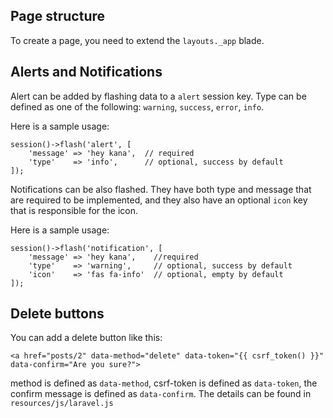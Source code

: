## Page structure

To create a page, you need to extend the `layouts._app` blade. 

## Alerts and Notifications

Alert can be added by flashing data to a `alert` session key. Type can be defined as one of the following: `warning`, `success`, `error`, `info`. 

Here is a sample usage: 
```
session()->flash('alert', [
    'message' => 'hey kana',  // required
    'type'    => 'info',      // optional, success by default 
]);
```

Notifications can be also flashed. They have both type and message that are required to be implemented, and they also have an optional `icon` key that is responsible for the icon. 

Here is a sample usage: 
```
session()->flash('notification', [
    'message' => 'hey kana',    //required
    'type'    => 'warning',     // optional, success by default
    'icon'    => 'fas fa-info'  // optional, empty by default
]);
```


## Delete buttons

You can add a delete button like this: 
```
<a href="posts/2" data-method="delete" data-token="{{ csrf_token() }}" data-confirm="Are you sure?">
```
method is defined as `data-method`, csrf-token is defined as `data-token`, the confirm message is defined as `data-confirm`. 
The details can be found in `resources/js/laravel.js`

